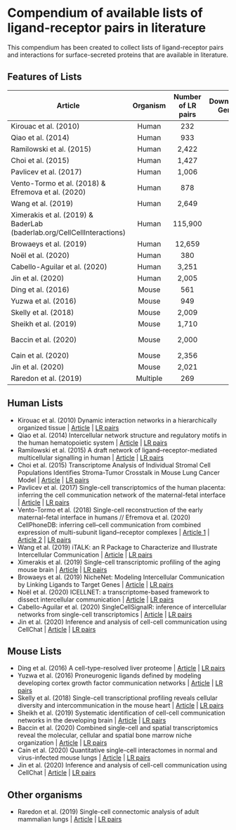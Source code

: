 # Compendium of available lists of ligand-receptor pairs in literature

This compendium has been created to collect lists of ligand-receptor pairs
and interactions for surface-secreted proteins that are available in literature.

## Features of Lists

| Article                                                                 | Organism | Number of LR pairs | Downstream Genes? | Protein Complexes? | Functional  Annotations? |     Associated Tool    |
|-------------------------------------------------------------------------|:--------:|:------------------:|:-----------------:|:------------------:|:------------------------:|:----------------------:|
| Kirouac et al. (2010)                                                   |   Human  |         232        |                   |                    |                          |                        |
| Qiao et al. (2014)                                                      |   Human  |         933        |                   |                    |                          |                        |
| Ramilowski et al. (2015)                                                |   Human  |        2,422       |                   |                    |                          |                        |
| Choi et al. (2015)                                                      |   Human  |        1,427       |                   |                    |                          |                        |
| Pavlicev et al. (2017)                                                  |   Human  |        1,006       |                   |                    |                          |                        |
| Vento-Tormo et al. (2018) &  Efremova et al. (2020)                     |   Human  |         878        |                   |          X         |                          |       CellPhoneDB      |
| Wang et al. (2019)                                                      |   Human  |        2,649       |                   |                    |             X            |          iTalk         |
| Ximerakis et al. (2019) &  BaderLab (baderlab.org/CellCellInteractions) |   Human  |       115,900      |                   |                    |                          |                        |
| Browaeys et al. (2019)                                                  |   Human  |       12,659       |         X         |                    |                          |        NicheNet        |
| Noël et al. (2020)                                                      |   Human  |         380        |                   |          X         |             X            |        ICELLNET        |
| Cabello-Aguilar et al. (2020)                                           |   Human  |        3,251       |                   |                    |                          |    SingleCellSignalR   |
| Jin et al. (2020)                                                       |   Human  |        2,005       |                   |          X         |             X            |        CellChat        |
| Ding et al. (2016)                                                      |   Mouse  |         561        |                   |                    |                          |                        |
| Yuzwa et al. (2016)                                                     |   Mouse  |         949        |                   |                    |                          |                        |
| Skelly et al. (2018)                                                    |   Mouse  |        2,009       |                   |                    |                          |                        |
| Sheikh et al. (2019)                                                    |   Mouse  |        1,710       |                   |                    |                          |                        |
| Baccin et al. (2020)                                                    |   Mouse  |        2,000       |                   |          X         |             X            | RNA-Magnet (Algorithm) |
| Cain et al. (2020)                                                      |   Mouse  |        2,356       |                   |                    |                          |                        |
| Jin et al. (2020)                                                       |   Mouse  |        2,021       |                   |          X         |             X            |        CellChat        |
| Raredon et al. (2019)                                                   | Multiple |         269        |                   |                    |             X            |                        |


## Human Lists

- Kirouac et al. (2010) Dynamic interaction networks in a hierarchically organized tissue
    | [Article](https://doi.org/10.1038/msb.2010.71)
    | [LR pairs](./Human/Human-2010-Kirouac-LR-pairs.xlsx)
- Qiao et al. (2014) Intercellular network structure and regulatory motifs in the human
 hematopoietic system
    | [Article](https://doi.org/10.15252/msb.20145141)
    |  [LR pairs](./Human/Human-2014-Qiao-LR-pairs.xlsx)
- Ramilowski et al. (2015) A draft network of ligand–receptor-mediated multicellular
 signalling in human
    | [Article](https://doi.org/10.1038/ncomms8866)
    | [LR pairs](./Human/Human-2015-Ramilowski-LR-pairs.txt)
- Choi et al. (2015) Transcriptome Analysis of Individual Stromal Cell Populations
 Identifies Stroma-Tumor Crosstalk in Mouse Lung Cancer Model
    | [Article](https://doi.org/10.1016/j.celrep.2015.01.040)
    | [LR pairs](./Human/Human-2015-Choi-LR-pairs.txt)
- Pavlicev et al. (2017) Single-cell transcriptomics of the human placenta: inferring
 the cell communication network of the maternal-fetal interface
    | [Article](https://doi.org/10.1101/gr.207597.116)
    | [LR pairs](./Human/Human-2017-Pavlicev-LR-pairs.xlsx)
- Vento-Tormo et al. (2018) Single-cell reconstruction of the early maternal-fetal
 interface in humans // Efremova et al. (2020) CellPhoneDB: inferring cell–cell communication
from combined expression of multi-subunit ligand–receptor complexes
    | [Article 1](https://doi.org/10.1038/s41586-018-0698-6)
    | [Article 2](https://doi.org/10.1038/s41596-020-0292-x)
    | [LR pairs](./Human/Human-2018-Vento-Tormo-LR-pairs.csv)
- Wang et al. (2019) iTALK: an R Package to Characterize and Illustrate
 Intercellular Communication
    | [Article](https://doi.org/10.1101/507871)
    | [LR pairs](./Human/Human-2019-Wang-LR-pairs.csv)
- Ximerakis et al. (2019) Single-cell transcriptomic profiling of
 the aging mouse brain
    | [Article](https://doi.org/10.1038/s41593-019-0491-3)
    | [LR pairs](./Human/Human-2019-Ximerakis-BaderLab-2017.txt.zip)
- Browaeys et al. (2019) NicheNet: Modeling Intercellular Communication
 by Linking Ligands to Target Genes
    | [Article](https://doi.org/10.1038/s41592-019-0667-5)
    | [LR pairs](./Human/Human-2019-Browaeys-LR-pairs.zip)
- Noël et al. (2020) ICELLNET: a transcriptome-based framework to
 dissect intercellular communication
    | [Article](https://doi.org/10.1101/2020.03.05.976878)
    | [LR pairs](./Human/Human-2020-Noël-LR-pairs.xlsx)
- Cabello-Aguilar et al. (2020) SingleCellSignalR: inference of intercellular networks
 from single-cell transcriptomics
    | [Article](https://doi.org/10.1093/nar/gkaa183)
    | [LR pairs](./Human/Human-2020-Cabello-Aguilar-LR-pairs.csv)
- Jin et al. (2020) Inference and analysis of cell-cell communication using CellChat
    | [Article](https://doi.org/10.1101/2020.07.21.214387) 
    | [LR pairs](./Human/Human-2020-Jin-LR-pairs.csv)

## Mouse Lists

- Ding et al. (2016) A cell-type-resolved liver proteome
    | [Article](https://doi.org/10.1074/mcp.M116.060145)
    | [LR pairs](./Mouse/Mouse-2016-Ding-LR-pairs.xlsx)
- Yuzwa et al. (2016) Proneurogenic ligands defined by
 modeling developing cortex growth factor communication networks
    | [Article](https://doi.org/10.1016/j.neuron.2016.07.037)
    | [LR pairs](./Mouse/Mouse-2016-Yuzwa-LR-pairs.xlsx)
- Skelly et al. (2018) Single-cell transcriptional profiling reveals cellular
 diversity and intercommunication in the mouse heart
    | [Article](https://doi.org/10.1016/j.celrep.2017.12.072)
    | [LR pairs](./Mouse/Mouse-2018-Skelly-LR-pairs.xlsx)
 - Sheikh et al. (2019) Systematic identification of
  cell-cell communication networks in the developing brain
    | [Article](https://doi.org/10.1016/j.isci.2019.10.026)
    | [LR pairs](./Mouse/Mouse-2019-Sheikh-LR-pairs.xlsx)
- Baccin et al. (2020) Combined single-cell and spatial transcriptomics reveal the molecular,
 cellular and spatial bone marrow niche organization
    | [Article](https://doi.org/10.1038/s41556-019-0439-6)
    | [LR pairs](./Mouse/Mouse-2020-Baccin-LR-pairs.xlsx)
 - Cain et al. (2020) Quantitative single-cell interactomes
  in normal and virus-infected mouse lungs
    | [Article](https://doi.org/10.1101/2020.02.05.936054)
    | [LR pairs](./Mouse/Mouse-2020-Cain-LR-pairs.xlsx)
- Jin et al. (2020) Inference and analysis of cell-cell communication using CellChat
    | [Article](https://doi.org/10.1101/2020.07.21.214387) 
    | [LR pairs](./Mouse/Mouse-2020-Jin-LR-pairs.csv)

## Other organisms

- Raredon et al. (2019) Single-cell connectomic analysis of
adult mammalian lungs
    | [Article](https://doi.org/10.1126/sciadv.aaw3851)
    | [LR pairs](./Others/Multiple-2019-Raredon-LR-pairs.xlsx)